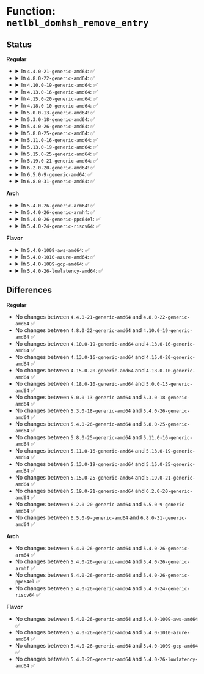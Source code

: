 # Function: <code>netlbl_domhsh_remove_entry</code>

## Status
<b>Regular</b>
<ul>
<li>
<details>
<summary>In <code>4.4.0-21-generic-amd64</code>: ✅</summary>

```c
int netlbl_domhsh_remove_entry(struct netlbl_dom_map * entry, struct netlbl_audit * audit_info)
```

```json
{
  "name": "netlbl_domhsh_remove_entry",
  "collision_type": "Unique Global",
  "inline_type": "No",
  "funcs": [
    {
      "addr": 18446744071587285456,
      "name": "netlbl_domhsh_remove_entry",
      "external": true,
      "loc": "net/netlabel/netlabel_domainhash.c:504",
      "file": "net/netlabel/netlabel_domainhash.c",
      "inline": "seen, unknown",
      "caller_inline": [],
      "caller_func": [
        "net/netlabel/netlabel_domainhash.c:netlbl_domhsh_remove_af4",
        "net/netlabel/netlabel_domainhash.c:netlbl_domhsh_remove"
      ]
    }
  ],
  "symbols": [
    {
      "addr": 18446744071587285456,
      "name": "netlbl_domhsh_remove_entry",
      "section": ".text",
      "bind": "STB_GLOBAL",
      "size": 389
    }
  ]
}
```
</details>
</li>
<li>
<details>
<summary>In <code>4.8.0-22-generic-amd64</code>: ✅</summary>

```c
int netlbl_domhsh_remove_entry(struct netlbl_dom_map * entry, struct netlbl_audit * audit_info)
```

```json
{
  "name": "netlbl_domhsh_remove_entry",
  "collision_type": "Unique Global",
  "inline_type": "No",
  "funcs": [
    {
      "addr": 18446744071587752816,
      "name": "netlbl_domhsh_remove_entry",
      "external": true,
      "loc": "net/netlabel/netlabel_domainhash.c:591",
      "file": "net/netlabel/netlabel_domainhash.c",
      "inline": "seen, unknown",
      "caller_inline": [],
      "caller_func": [
        "net/netlabel/netlabel_domainhash.c:netlbl_domhsh_remove",
        "net/netlabel/netlabel_domainhash.c:netlbl_domhsh_remove",
        "net/netlabel/netlabel_domainhash.c:netlbl_domhsh_remove_af6",
        "net/netlabel/netlabel_domainhash.c:netlbl_domhsh_remove_af4"
      ]
    }
  ],
  "symbols": [
    {
      "addr": 18446744071587752816,
      "name": "netlbl_domhsh_remove_entry",
      "section": ".text",
      "bind": "STB_GLOBAL",
      "size": 569
    }
  ]
}
```
</details>
</li>
<li>
<details>
<summary>In <code>4.10.0-19-generic-amd64</code>: ✅</summary>

```c
int netlbl_domhsh_remove_entry(struct netlbl_dom_map * entry, struct netlbl_audit * audit_info)
```

```json
{
  "name": "netlbl_domhsh_remove_entry",
  "collision_type": "Unique Global",
  "inline_type": "No",
  "funcs": [
    {
      "addr": 18446744071587968032,
      "name": "netlbl_domhsh_remove_entry",
      "external": true,
      "loc": "net/netlabel/netlabel_domainhash.c:591",
      "file": "net/netlabel/netlabel_domainhash.c",
      "inline": "seen, unknown",
      "caller_inline": [],
      "caller_func": [
        "net/netlabel/netlabel_domainhash.c:netlbl_domhsh_remove",
        "net/netlabel/netlabel_domainhash.c:netlbl_domhsh_remove",
        "net/netlabel/netlabel_domainhash.c:netlbl_domhsh_remove_af6",
        "net/netlabel/netlabel_domainhash.c:netlbl_domhsh_remove_af4"
      ]
    }
  ],
  "symbols": [
    {
      "addr": 18446744071587968032,
      "name": "netlbl_domhsh_remove_entry",
      "section": ".text",
      "bind": "STB_GLOBAL",
      "size": 569
    }
  ]
}
```
</details>
</li>
<li>
<details>
<summary>In <code>4.13.0-16-generic-amd64</code>: ✅</summary>

```c
int netlbl_domhsh_remove_entry(struct netlbl_dom_map * entry, struct netlbl_audit * audit_info)
```

```json
{
  "name": "netlbl_domhsh_remove_entry",
  "collision_type": "Unique Global",
  "inline_type": "No",
  "funcs": [
    {
      "addr": 18446744071588126160,
      "name": "netlbl_domhsh_remove_entry",
      "external": true,
      "loc": "net/netlabel/netlabel_domainhash.c:591",
      "file": "net/netlabel/netlabel_domainhash.c",
      "inline": "seen, unknown",
      "caller_inline": [],
      "caller_func": [
        "net/netlabel/netlabel_domainhash.c:netlbl_domhsh_remove",
        "net/netlabel/netlabel_domainhash.c:netlbl_domhsh_remove",
        "net/netlabel/netlabel_domainhash.c:netlbl_domhsh_remove_af6",
        "net/netlabel/netlabel_domainhash.c:netlbl_domhsh_remove_af4"
      ]
    }
  ],
  "symbols": [
    {
      "addr": 18446744071588126160,
      "name": "netlbl_domhsh_remove_entry",
      "section": ".text",
      "bind": "STB_GLOBAL",
      "size": 578
    }
  ]
}
```
</details>
</li>
<li>
<details>
<summary>In <code>4.15.0-20-generic-amd64</code>: ✅</summary>

```c
int netlbl_domhsh_remove_entry(struct netlbl_dom_map * entry, struct netlbl_audit * audit_info)
```

```json
{
  "name": "netlbl_domhsh_remove_entry",
  "collision_type": "Unique Global",
  "inline_type": "No",
  "funcs": [
    {
      "addr": 18446744071588673984,
      "name": "netlbl_domhsh_remove_entry",
      "external": true,
      "loc": "net/netlabel/netlabel_domainhash.c:591",
      "file": "net/netlabel/netlabel_domainhash.c",
      "inline": "seen, unknown",
      "caller_inline": [],
      "caller_func": [
        "net/netlabel/netlabel_domainhash.c:netlbl_domhsh_remove",
        "net/netlabel/netlabel_domainhash.c:netlbl_domhsh_remove",
        "net/netlabel/netlabel_domainhash.c:netlbl_domhsh_remove_af6",
        "net/netlabel/netlabel_domainhash.c:netlbl_domhsh_remove_af4"
      ]
    }
  ],
  "symbols": [
    {
      "addr": 18446744071588673984,
      "name": "netlbl_domhsh_remove_entry",
      "section": ".text",
      "bind": "STB_GLOBAL",
      "size": 578
    }
  ]
}
```
</details>
</li>
<li>
<details>
<summary>In <code>4.18.0-10-generic-amd64</code>: ✅</summary>

```c
int netlbl_domhsh_remove_entry(struct netlbl_dom_map * entry, struct netlbl_audit * audit_info)
```

```json
{
  "name": "netlbl_domhsh_remove_entry",
  "collision_type": "Unique Global",
  "inline_type": "No",
  "funcs": [
    {
      "addr": 18446744071589040544,
      "name": "netlbl_domhsh_remove_entry",
      "external": true,
      "loc": "net/netlabel/netlabel_domainhash.c:591",
      "file": "net/netlabel/netlabel_domainhash.c",
      "inline": "seen, unknown",
      "caller_inline": [],
      "caller_func": [
        "net/netlabel/netlabel_domainhash.c:netlbl_domhsh_remove",
        "net/netlabel/netlabel_domainhash.c:netlbl_domhsh_remove",
        "net/netlabel/netlabel_domainhash.c:netlbl_domhsh_remove_af6",
        "net/netlabel/netlabel_domainhash.c:netlbl_domhsh_remove_af4"
      ]
    }
  ],
  "symbols": [
    {
      "addr": 18446744071589040544,
      "name": "netlbl_domhsh_remove_entry",
      "section": ".text",
      "bind": "STB_GLOBAL",
      "size": 551
    }
  ]
}
```
</details>
</li>
<li>
<details>
<summary>In <code>5.0.0-13-generic-amd64</code>: ✅</summary>

```c
int netlbl_domhsh_remove_entry(struct netlbl_dom_map * entry, struct netlbl_audit * audit_info)
```

```json
{
  "name": "netlbl_domhsh_remove_entry",
  "collision_type": "Unique Global",
  "inline_type": "No",
  "funcs": [
    {
      "addr": 18446744071589266544,
      "name": "netlbl_domhsh_remove_entry",
      "external": true,
      "loc": "net/netlabel/netlabel_domainhash.c:591",
      "file": "net/netlabel/netlabel_domainhash.c",
      "inline": "seen, unknown",
      "caller_inline": [],
      "caller_func": [
        "net/netlabel/netlabel_domainhash.c:netlbl_domhsh_remove",
        "net/netlabel/netlabel_domainhash.c:netlbl_domhsh_remove",
        "net/netlabel/netlabel_domainhash.c:netlbl_domhsh_remove_af6",
        "net/netlabel/netlabel_domainhash.c:netlbl_domhsh_remove_af4"
      ]
    }
  ],
  "symbols": [
    {
      "addr": 18446744071589266544,
      "name": "netlbl_domhsh_remove_entry",
      "section": ".text",
      "bind": "STB_GLOBAL",
      "size": 551
    }
  ]
}
```
</details>
</li>
<li>
<details>
<summary>In <code>5.3.0-18-generic-amd64</code>: ✅</summary>

```c
int netlbl_domhsh_remove_entry(struct netlbl_dom_map * entry, struct netlbl_audit * audit_info)
```

```json
{
  "name": "netlbl_domhsh_remove_entry",
  "collision_type": "Unique Global",
  "inline_type": "No",
  "funcs": [
    {
      "addr": 18446744071589721872,
      "name": "netlbl_domhsh_remove_entry",
      "external": true,
      "loc": "net/netlabel/netlabel_domainhash.c:577",
      "file": "net/netlabel/netlabel_domainhash.c",
      "inline": "seen, unknown",
      "caller_inline": [],
      "caller_func": [
        "net/netlabel/netlabel_domainhash.c:netlbl_domhsh_remove",
        "net/netlabel/netlabel_domainhash.c:netlbl_domhsh_remove",
        "net/netlabel/netlabel_domainhash.c:netlbl_domhsh_remove_af6",
        "net/netlabel/netlabel_domainhash.c:netlbl_domhsh_remove_af4"
      ]
    }
  ],
  "symbols": [
    {
      "addr": 18446744071589721872,
      "name": "netlbl_domhsh_remove_entry",
      "section": ".text",
      "bind": "STB_GLOBAL",
      "size": 555
    }
  ]
}
```
</details>
</li>
<li>
<details>
<summary>In <code>5.4.0-26-generic-amd64</code>: ✅</summary>

```c
int netlbl_domhsh_remove_entry(struct netlbl_dom_map * entry, struct netlbl_audit * audit_info)
```

```json
{
  "name": "netlbl_domhsh_remove_entry",
  "collision_type": "Unique Global",
  "inline_type": "No",
  "funcs": [
    {
      "addr": 18446744071589946176,
      "name": "netlbl_domhsh_remove_entry",
      "external": true,
      "loc": "net/netlabel/netlabel_domainhash.c:577",
      "file": "net/netlabel/netlabel_domainhash.c",
      "inline": "seen, unknown",
      "caller_inline": [],
      "caller_func": [
        "net/netlabel/netlabel_domainhash.c:netlbl_domhsh_remove",
        "net/netlabel/netlabel_domainhash.c:netlbl_domhsh_remove",
        "net/netlabel/netlabel_domainhash.c:netlbl_domhsh_remove_af6",
        "net/netlabel/netlabel_domainhash.c:netlbl_domhsh_remove_af4"
      ]
    }
  ],
  "symbols": [
    {
      "addr": 18446744071589946176,
      "name": "netlbl_domhsh_remove_entry",
      "section": ".text",
      "bind": "STB_GLOBAL",
      "size": 555
    }
  ]
}
```
</details>
</li>
<li>
<details>
<summary>In <code>5.8.0-25-generic-amd64</code>: ✅</summary>

```c
int netlbl_domhsh_remove_entry(struct netlbl_dom_map * entry, struct netlbl_audit * audit_info)
```

```json
{
  "name": "netlbl_domhsh_remove_entry",
  "collision_type": "Unique Global",
  "inline_type": "No",
  "funcs": [
    {
      "addr": 18446744071590975920,
      "name": "netlbl_domhsh_remove_entry",
      "external": true,
      "loc": "net/netlabel/netlabel_domainhash.c:581",
      "file": "net/netlabel/netlabel_domainhash.c",
      "inline": "seen, unknown",
      "caller_inline": [],
      "caller_func": [
        "net/netlabel/netlabel_domainhash.c:netlbl_domhsh_remove_default",
        "net/netlabel/netlabel_domainhash.c:netlbl_domhsh_remove_default",
        "net/netlabel/netlabel_domainhash.c:netlbl_domhsh_remove",
        "net/netlabel/netlabel_domainhash.c:netlbl_domhsh_remove_af6",
        "net/netlabel/netlabel_domainhash.c:netlbl_domhsh_remove_af4"
      ]
    }
  ],
  "symbols": [
    {
      "addr": 18446744071590975920,
      "name": "netlbl_domhsh_remove_entry",
      "section": ".text",
      "bind": "STB_GLOBAL",
      "size": 564
    }
  ]
}
```
</details>
</li>
<li>
<details>
<summary>In <code>5.11.0-16-generic-amd64</code>: ✅</summary>

```c
int netlbl_domhsh_remove_entry(struct netlbl_dom_map * entry, struct netlbl_audit * audit_info)
```

```json
{
  "name": "netlbl_domhsh_remove_entry",
  "collision_type": "Unique Global",
  "inline_type": "No",
  "funcs": [
    {
      "addr": 18446744071591040688,
      "name": "netlbl_domhsh_remove_entry",
      "external": true,
      "loc": "net/netlabel/netlabel_domainhash.c:581",
      "file": "net/netlabel/netlabel_domainhash.c",
      "inline": "seen, unknown",
      "caller_inline": [],
      "caller_func": [
        "net/netlabel/netlabel_domainhash.c:netlbl_domhsh_remove",
        "net/netlabel/netlabel_domainhash.c:netlbl_domhsh_remove",
        "net/netlabel/netlabel_domainhash.c:netlbl_domhsh_remove_af6",
        "net/netlabel/netlabel_domainhash.c:netlbl_domhsh_remove_af4"
      ]
    }
  ],
  "symbols": [
    {
      "addr": 18446744071591040688,
      "name": "netlbl_domhsh_remove_entry",
      "section": ".text",
      "bind": "STB_GLOBAL",
      "size": 559
    }
  ]
}
```
</details>
</li>
<li>
<details>
<summary>In <code>5.13.0-19-generic-amd64</code>: ✅</summary>

```c
int netlbl_domhsh_remove_entry(struct netlbl_dom_map * entry, struct netlbl_audit * audit_info)
```

```json
{
  "name": "netlbl_domhsh_remove_entry",
  "collision_type": "Unique Global",
  "inline_type": "No",
  "funcs": [
    {
      "addr": 18446744071590971264,
      "name": "netlbl_domhsh_remove_entry",
      "external": true,
      "loc": "net/netlabel/netlabel_domainhash.c:581",
      "file": "net/netlabel/netlabel_domainhash.c",
      "inline": "seen, unknown",
      "caller_inline": [],
      "caller_func": [
        "net/netlabel/netlabel_domainhash.c:netlbl_domhsh_remove",
        "net/netlabel/netlabel_domainhash.c:netlbl_domhsh_remove",
        "net/netlabel/netlabel_domainhash.c:netlbl_domhsh_remove_af6",
        "net/netlabel/netlabel_domainhash.c:netlbl_domhsh_remove_af4"
      ]
    }
  ],
  "symbols": [
    {
      "addr": 18446744071590971264,
      "name": "netlbl_domhsh_remove_entry",
      "section": ".text",
      "bind": "STB_GLOBAL",
      "size": 564
    }
  ]
}
```
</details>
</li>
<li>
<details>
<summary>In <code>5.15.0-25-generic-amd64</code>: ✅</summary>

```c
int netlbl_domhsh_remove_entry(struct netlbl_dom_map * entry, struct netlbl_audit * audit_info)
```

```json
{
  "name": "netlbl_domhsh_remove_entry",
  "collision_type": "Unique Global",
  "inline_type": "No",
  "funcs": [
    {
      "addr": 18446744071591808800,
      "name": "netlbl_domhsh_remove_entry",
      "external": true,
      "loc": "net/netlabel/netlabel_domainhash.c:581",
      "file": "net/netlabel/netlabel_domainhash.c",
      "inline": "seen, unknown",
      "caller_inline": [],
      "caller_func": [
        "net/netlabel/netlabel_domainhash.c:netlbl_domhsh_remove",
        "net/netlabel/netlabel_domainhash.c:netlbl_domhsh_remove",
        "net/netlabel/netlabel_domainhash.c:netlbl_domhsh_remove_af6",
        "net/netlabel/netlabel_domainhash.c:netlbl_domhsh_remove_af4"
      ]
    }
  ],
  "symbols": [
    {
      "addr": 18446744071591808800,
      "name": "netlbl_domhsh_remove_entry",
      "section": ".text",
      "bind": "STB_GLOBAL",
      "size": 564
    }
  ]
}
```
</details>
</li>
<li>
<details>
<summary>In <code>5.19.0-21-generic-amd64</code>: ✅</summary>

```c
int netlbl_domhsh_remove_entry(struct netlbl_dom_map * entry, struct netlbl_audit * audit_info)
```

```json
{
  "name": "netlbl_domhsh_remove_entry",
  "collision_type": "Unique Global",
  "inline_type": "No",
  "funcs": [
    {
      "addr": 18446744071593520672,
      "name": "netlbl_domhsh_remove_entry",
      "external": true,
      "loc": "net/netlabel/netlabel_domainhash.c:581",
      "file": "net/netlabel/netlabel_domainhash.c",
      "inline": "seen, unknown",
      "caller_inline": [],
      "caller_func": [
        "net/netlabel/netlabel_domainhash.c:netlbl_domhsh_remove",
        "net/netlabel/netlabel_domainhash.c:netlbl_domhsh_remove",
        "net/netlabel/netlabel_domainhash.c:netlbl_domhsh_remove_af6",
        "net/netlabel/netlabel_domainhash.c:netlbl_domhsh_remove_af4"
      ]
    }
  ],
  "symbols": [
    {
      "addr": 18446744071593520672,
      "name": "netlbl_domhsh_remove_entry",
      "section": ".text",
      "bind": "STB_GLOBAL",
      "size": 641
    }
  ]
}
```
</details>
</li>
<li>
<details>
<summary>In <code>6.2.0-20-generic-amd64</code>: ✅</summary>

```c
int netlbl_domhsh_remove_entry(struct netlbl_dom_map * entry, struct netlbl_audit * audit_info)
```

```json
{
  "name": "netlbl_domhsh_remove_entry",
  "collision_type": "Unique Global",
  "inline_type": "No",
  "funcs": [
    {
      "addr": 18446744071595440832,
      "name": "netlbl_domhsh_remove_entry",
      "external": true,
      "loc": "net/netlabel/netlabel_domainhash.c:581",
      "file": "net/netlabel/netlabel_domainhash.c",
      "inline": "seen, unknown",
      "caller_inline": [],
      "caller_func": [
        "net/netlabel/netlabel_domainhash.c:netlbl_domhsh_remove",
        "net/netlabel/netlabel_domainhash.c:netlbl_domhsh_remove",
        "net/netlabel/netlabel_domainhash.c:netlbl_domhsh_remove_af6",
        "net/netlabel/netlabel_domainhash.c:netlbl_domhsh_remove_af4"
      ]
    }
  ],
  "symbols": [
    {
      "addr": 18446744071595440832,
      "name": "netlbl_domhsh_remove_entry",
      "section": ".text",
      "bind": "STB_GLOBAL",
      "size": 641
    }
  ]
}
```
</details>
</li>
<li>
<details>
<summary>In <code>6.5.0-9-generic-amd64</code>: ✅</summary>

```c
int netlbl_domhsh_remove_entry(struct netlbl_dom_map * entry, struct netlbl_audit * audit_info)
```

```json
{
  "name": "netlbl_domhsh_remove_entry",
  "collision_type": "Unique Global",
  "inline_type": "No",
  "funcs": [
    {
      "addr": 18446744071595947808,
      "name": "netlbl_domhsh_remove_entry",
      "external": true,
      "loc": "net/netlabel/netlabel_domainhash.c:581",
      "file": "net/netlabel/netlabel_domainhash.c",
      "inline": "seen, unknown",
      "caller_inline": [],
      "caller_func": [
        "net/netlabel/netlabel_domainhash.c:netlbl_domhsh_remove",
        "net/netlabel/netlabel_domainhash.c:netlbl_domhsh_remove",
        "net/netlabel/netlabel_domainhash.c:netlbl_domhsh_remove_af6",
        "net/netlabel/netlabel_domainhash.c:netlbl_domhsh_remove_af4"
      ]
    }
  ],
  "symbols": [
    {
      "addr": 18446744071595947808,
      "name": "netlbl_domhsh_remove_entry",
      "section": ".text",
      "bind": "STB_GLOBAL",
      "size": 625
    }
  ]
}
```
</details>
</li>
<li>
<details>
<summary>In <code>6.8.0-31-generic-amd64</code>: ✅</summary>

```c
int netlbl_domhsh_remove_entry(struct netlbl_dom_map * entry, struct netlbl_audit * audit_info)
```

```json
{
  "name": "netlbl_domhsh_remove_entry",
  "collision_type": "Unique Global",
  "inline_type": "No",
  "funcs": [
    {
      "addr": 18446744071596809680,
      "name": "netlbl_domhsh_remove_entry",
      "external": true,
      "loc": "net/netlabel/netlabel_domainhash.c:581",
      "file": "net/netlabel/netlabel_domainhash.c",
      "inline": "seen, unknown",
      "caller_inline": [],
      "caller_func": [
        "net/netlabel/netlabel_domainhash.c:netlbl_domhsh_remove",
        "net/netlabel/netlabel_domainhash.c:netlbl_domhsh_remove",
        "net/netlabel/netlabel_domainhash.c:netlbl_domhsh_remove_af6",
        "net/netlabel/netlabel_domainhash.c:netlbl_domhsh_remove_af4"
      ]
    }
  ],
  "symbols": [
    {
      "addr": 18446744071596809680,
      "name": "netlbl_domhsh_remove_entry",
      "section": ".text",
      "bind": "STB_GLOBAL",
      "size": 625
    }
  ]
}
```
</details>
</li>
</ul>
<b>Arch</b>
<ul>
<li>
<details>
<summary>In <code>5.4.0-26-generic-arm64</code>: ✅</summary>

```c
int netlbl_domhsh_remove_entry(struct netlbl_dom_map * entry, struct netlbl_audit * audit_info)
```

```json
{
  "name": "netlbl_domhsh_remove_entry",
  "collision_type": "Unique Global",
  "inline_type": "No",
  "funcs": [
    {
      "addr": 18446603336503677944,
      "name": "netlbl_domhsh_remove_entry",
      "external": true,
      "loc": "net/netlabel/netlabel_domainhash.c:577",
      "file": "net/netlabel/netlabel_domainhash.c",
      "inline": "seen, unknown",
      "caller_inline": [],
      "caller_func": [
        "net/netlabel/netlabel_domainhash.c:netlbl_domhsh_remove",
        "net/netlabel/netlabel_domainhash.c:netlbl_domhsh_remove",
        "net/netlabel/netlabel_domainhash.c:netlbl_domhsh_remove_af6",
        "net/netlabel/netlabel_domainhash.c:netlbl_domhsh_remove_af4"
      ]
    }
  ],
  "symbols": [
    {
      "addr": 18446603336503677944,
      "name": "netlbl_domhsh_remove_entry",
      "section": ".text",
      "bind": "STB_GLOBAL",
      "size": 640
    }
  ]
}
```
</details>
</li>
<li>
<details>
<summary>In <code>5.4.0-26-generic-armhf</code>: ✅</summary>

```c
int netlbl_domhsh_remove_entry(struct netlbl_dom_map * entry, struct netlbl_audit * audit_info)
```

```json
{
  "name": "netlbl_domhsh_remove_entry",
  "collision_type": "Unique Global",
  "inline_type": "No",
  "funcs": [
    {
      "addr": 3236314728,
      "name": "netlbl_domhsh_remove_entry",
      "external": true,
      "loc": "net/netlabel/netlabel_domainhash.c:577",
      "file": "net/netlabel/netlabel_domainhash.c",
      "inline": "seen, unknown",
      "caller_inline": [],
      "caller_func": [
        "net/netlabel/netlabel_domainhash.c:netlbl_domhsh_remove",
        "net/netlabel/netlabel_domainhash.c:netlbl_domhsh_remove",
        "net/netlabel/netlabel_domainhash.c:netlbl_domhsh_remove_af6",
        "net/netlabel/netlabel_domainhash.c:netlbl_domhsh_remove_af4"
      ]
    }
  ],
  "symbols": [
    {
      "addr": 3236314728,
      "name": "netlbl_domhsh_remove_entry",
      "section": ".text",
      "bind": "STB_GLOBAL",
      "size": 564
    }
  ]
}
```
</details>
</li>
<li>
<details>
<summary>In <code>5.4.0-26-generic-ppc64el</code>: ✅</summary>

```c
int netlbl_domhsh_remove_entry(struct netlbl_dom_map * entry, struct netlbl_audit * audit_info)
```

```json
{
  "name": "netlbl_domhsh_remove_entry",
  "collision_type": "Unique Global",
  "inline_type": "No",
  "funcs": [
    {
      "addr": 13835058055297503968,
      "name": "netlbl_domhsh_remove_entry",
      "external": true,
      "loc": "net/netlabel/netlabel_domainhash.c:577",
      "file": "net/netlabel/netlabel_domainhash.c",
      "inline": "seen, unknown",
      "caller_inline": [],
      "caller_func": [
        "net/netlabel/netlabel_domainhash.c:netlbl_domhsh_remove",
        "net/netlabel/netlabel_domainhash.c:netlbl_domhsh_remove",
        "net/netlabel/netlabel_domainhash.c:netlbl_domhsh_remove_af6",
        "net/netlabel/netlabel_domainhash.c:netlbl_domhsh_remove_af4"
      ]
    }
  ],
  "symbols": [
    {
      "addr": 13835058055297503968,
      "name": "netlbl_domhsh_remove_entry",
      "section": ".text",
      "bind": "STB_GLOBAL",
      "size": 840
    }
  ]
}
```
</details>
</li>
<li>
<details>
<summary>In <code>5.4.0-24-generic-riscv64</code>: ✅</summary>

```c
int netlbl_domhsh_remove_entry(struct netlbl_dom_map * entry, struct netlbl_audit * audit_info)
```

```json
{
  "name": "netlbl_domhsh_remove_entry",
  "collision_type": "Unique Global",
  "inline_type": "No",
  "funcs": [
    {
      "addr": 18446743936279613780,
      "name": "netlbl_domhsh_remove_entry",
      "external": true,
      "loc": "net/netlabel/netlabel_domainhash.c:577",
      "file": "net/netlabel/netlabel_domainhash.c",
      "inline": "seen, unknown",
      "caller_inline": [],
      "caller_func": [
        "net/netlabel/netlabel_domainhash.c:netlbl_domhsh_remove",
        "net/netlabel/netlabel_domainhash.c:netlbl_domhsh_remove",
        "net/netlabel/netlabel_domainhash.c:netlbl_domhsh_remove_af6",
        "net/netlabel/netlabel_domainhash.c:netlbl_domhsh_remove_af4"
      ]
    }
  ],
  "symbols": [
    {
      "addr": 18446743936279613780,
      "name": "netlbl_domhsh_remove_entry",
      "section": ".text",
      "bind": "STB_GLOBAL",
      "size": 558
    }
  ]
}
```
</details>
</li>
</ul>
<b>Flavor</b>
<ul>
<li>
<details>
<summary>In <code>5.4.0-1009-aws-amd64</code>: ✅</summary>

```c
int netlbl_domhsh_remove_entry(struct netlbl_dom_map * entry, struct netlbl_audit * audit_info)
```

```json
{
  "name": "netlbl_domhsh_remove_entry",
  "collision_type": "Unique Global",
  "inline_type": "No",
  "funcs": [
    {
      "addr": 18446744071589549776,
      "name": "netlbl_domhsh_remove_entry",
      "external": true,
      "loc": "net/netlabel/netlabel_domainhash.c:577",
      "file": "net/netlabel/netlabel_domainhash.c",
      "inline": "seen, unknown",
      "caller_inline": [],
      "caller_func": [
        "net/netlabel/netlabel_domainhash.c:netlbl_domhsh_remove",
        "net/netlabel/netlabel_domainhash.c:netlbl_domhsh_remove",
        "net/netlabel/netlabel_domainhash.c:netlbl_domhsh_remove_af6",
        "net/netlabel/netlabel_domainhash.c:netlbl_domhsh_remove_af4"
      ]
    }
  ],
  "symbols": [
    {
      "addr": 18446744071589549776,
      "name": "netlbl_domhsh_remove_entry",
      "section": ".text",
      "bind": "STB_GLOBAL",
      "size": 555
    }
  ]
}
```
</details>
</li>
<li>
<details>
<summary>In <code>5.4.0-1010-azure-amd64</code>: ✅</summary>

```c
int netlbl_domhsh_remove_entry(struct netlbl_dom_map * entry, struct netlbl_audit * audit_info)
```

```json
{
  "name": "netlbl_domhsh_remove_entry",
  "collision_type": "Unique Global",
  "inline_type": "No",
  "funcs": [
    {
      "addr": 18446744071589274352,
      "name": "netlbl_domhsh_remove_entry",
      "external": true,
      "loc": "net/netlabel/netlabel_domainhash.c:577",
      "file": "net/netlabel/netlabel_domainhash.c",
      "inline": "seen, unknown",
      "caller_inline": [],
      "caller_func": [
        "net/netlabel/netlabel_domainhash.c:netlbl_domhsh_remove",
        "net/netlabel/netlabel_domainhash.c:netlbl_domhsh_remove",
        "net/netlabel/netlabel_domainhash.c:netlbl_domhsh_remove_af6",
        "net/netlabel/netlabel_domainhash.c:netlbl_domhsh_remove_af4"
      ]
    }
  ],
  "symbols": [
    {
      "addr": 18446744071589274352,
      "name": "netlbl_domhsh_remove_entry",
      "section": ".text",
      "bind": "STB_GLOBAL",
      "size": 555
    }
  ]
}
```
</details>
</li>
<li>
<details>
<summary>In <code>5.4.0-1009-gcp-amd64</code>: ✅</summary>

```c
int netlbl_domhsh_remove_entry(struct netlbl_dom_map * entry, struct netlbl_audit * audit_info)
```

```json
{
  "name": "netlbl_domhsh_remove_entry",
  "collision_type": "Unique Global",
  "inline_type": "No",
  "funcs": [
    {
      "addr": 18446744071589991808,
      "name": "netlbl_domhsh_remove_entry",
      "external": true,
      "loc": "net/netlabel/netlabel_domainhash.c:577",
      "file": "net/netlabel/netlabel_domainhash.c",
      "inline": "seen, unknown",
      "caller_inline": [],
      "caller_func": [
        "net/netlabel/netlabel_domainhash.c:netlbl_domhsh_remove",
        "net/netlabel/netlabel_domainhash.c:netlbl_domhsh_remove",
        "net/netlabel/netlabel_domainhash.c:netlbl_domhsh_remove_af6",
        "net/netlabel/netlabel_domainhash.c:netlbl_domhsh_remove_af4"
      ]
    }
  ],
  "symbols": [
    {
      "addr": 18446744071589991808,
      "name": "netlbl_domhsh_remove_entry",
      "section": ".text",
      "bind": "STB_GLOBAL",
      "size": 555
    }
  ]
}
```
</details>
</li>
<li>
<details>
<summary>In <code>5.4.0-26-lowlatency-amd64</code>: ✅</summary>

```c
int netlbl_domhsh_remove_entry(struct netlbl_dom_map * entry, struct netlbl_audit * audit_info)
```

```json
{
  "name": "netlbl_domhsh_remove_entry",
  "collision_type": "Unique Global",
  "inline_type": "No",
  "funcs": [
    {
      "addr": 18446744071590041664,
      "name": "netlbl_domhsh_remove_entry",
      "external": true,
      "loc": "net/netlabel/netlabel_domainhash.c:577",
      "file": "net/netlabel/netlabel_domainhash.c",
      "inline": "seen, unknown",
      "caller_inline": [],
      "caller_func": [
        "net/netlabel/netlabel_domainhash.c:netlbl_domhsh_remove",
        "net/netlabel/netlabel_domainhash.c:netlbl_domhsh_remove",
        "net/netlabel/netlabel_domainhash.c:netlbl_domhsh_remove_af6",
        "net/netlabel/netlabel_domainhash.c:netlbl_domhsh_remove_af4"
      ]
    }
  ],
  "symbols": [
    {
      "addr": 18446744071590041664,
      "name": "netlbl_domhsh_remove_entry",
      "section": ".text",
      "bind": "STB_GLOBAL",
      "size": 659
    }
  ]
}
```
</details>
</li>
</ul>

## Differences
<b>Regular</b>
<ul>
<li>
No changes between <code>4.4.0-21-generic-amd64</code> and <code>4.8.0-22-generic-amd64</code> ✅
</li>
<li>
No changes between <code>4.8.0-22-generic-amd64</code> and <code>4.10.0-19-generic-amd64</code> ✅
</li>
<li>
No changes between <code>4.10.0-19-generic-amd64</code> and <code>4.13.0-16-generic-amd64</code> ✅
</li>
<li>
No changes between <code>4.13.0-16-generic-amd64</code> and <code>4.15.0-20-generic-amd64</code> ✅
</li>
<li>
No changes between <code>4.15.0-20-generic-amd64</code> and <code>4.18.0-10-generic-amd64</code> ✅
</li>
<li>
No changes between <code>4.18.0-10-generic-amd64</code> and <code>5.0.0-13-generic-amd64</code> ✅
</li>
<li>
No changes between <code>5.0.0-13-generic-amd64</code> and <code>5.3.0-18-generic-amd64</code> ✅
</li>
<li>
No changes between <code>5.3.0-18-generic-amd64</code> and <code>5.4.0-26-generic-amd64</code> ✅
</li>
<li>
No changes between <code>5.4.0-26-generic-amd64</code> and <code>5.8.0-25-generic-amd64</code> ✅
</li>
<li>
No changes between <code>5.8.0-25-generic-amd64</code> and <code>5.11.0-16-generic-amd64</code> ✅
</li>
<li>
No changes between <code>5.11.0-16-generic-amd64</code> and <code>5.13.0-19-generic-amd64</code> ✅
</li>
<li>
No changes between <code>5.13.0-19-generic-amd64</code> and <code>5.15.0-25-generic-amd64</code> ✅
</li>
<li>
No changes between <code>5.15.0-25-generic-amd64</code> and <code>5.19.0-21-generic-amd64</code> ✅
</li>
<li>
No changes between <code>5.19.0-21-generic-amd64</code> and <code>6.2.0-20-generic-amd64</code> ✅
</li>
<li>
No changes between <code>6.2.0-20-generic-amd64</code> and <code>6.5.0-9-generic-amd64</code> ✅
</li>
<li>
No changes between <code>6.5.0-9-generic-amd64</code> and <code>6.8.0-31-generic-amd64</code> ✅
</li>
</ul>
<b>Arch</b>
<ul>
<li>
No changes between <code>5.4.0-26-generic-amd64</code> and <code>5.4.0-26-generic-arm64</code> ✅
</li>
<li>
No changes between <code>5.4.0-26-generic-amd64</code> and <code>5.4.0-26-generic-armhf</code> ✅
</li>
<li>
No changes between <code>5.4.0-26-generic-amd64</code> and <code>5.4.0-26-generic-ppc64el</code> ✅
</li>
<li>
No changes between <code>5.4.0-26-generic-amd64</code> and <code>5.4.0-24-generic-riscv64</code> ✅
</li>
</ul>
<b>Flavor</b>
<ul>
<li>
No changes between <code>5.4.0-26-generic-amd64</code> and <code>5.4.0-1009-aws-amd64</code> ✅
</li>
<li>
No changes between <code>5.4.0-26-generic-amd64</code> and <code>5.4.0-1010-azure-amd64</code> ✅
</li>
<li>
No changes between <code>5.4.0-26-generic-amd64</code> and <code>5.4.0-1009-gcp-amd64</code> ✅
</li>
<li>
No changes between <code>5.4.0-26-generic-amd64</code> and <code>5.4.0-26-lowlatency-amd64</code> ✅
</li>
</ul>
